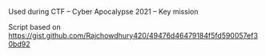 Used during CTF – Cyber Apocalypse 2021 – Key mission

Script based on https://gist.github.com/Rajchowdhury420/49476d46479184f5fd590057ef30bd92
